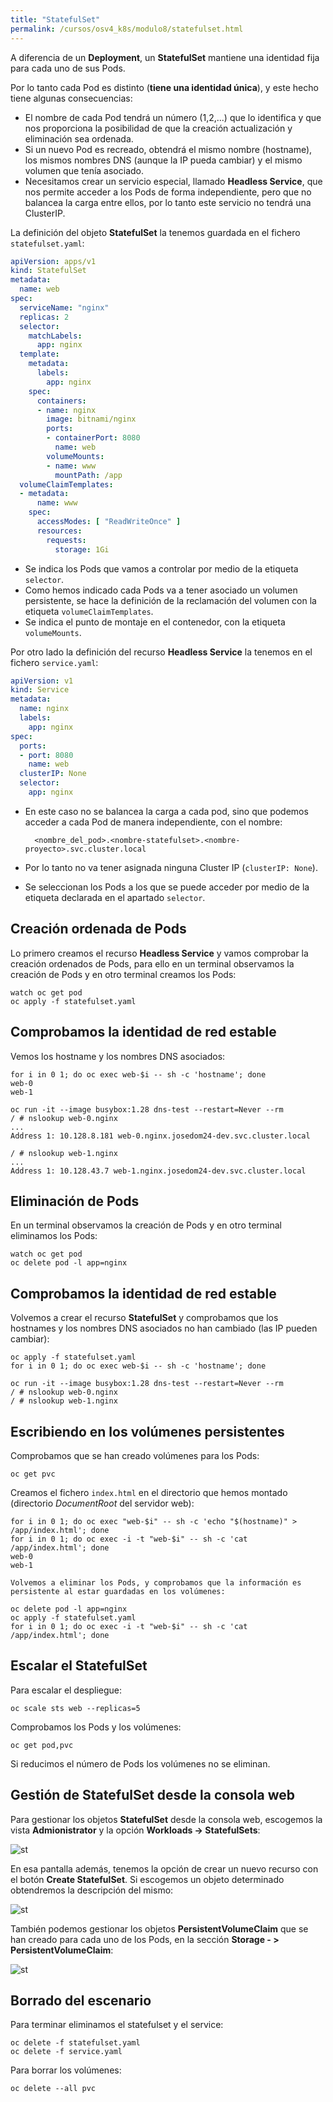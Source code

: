 ```yaml
---
title: "StatefulSet"
permalink: /cursos/osv4_k8s/modulo8/statefulset.html
---
```


A diferencia de un **Deployment**, un **StatefulSet** mantiene una identidad fija para cada uno de sus Pods.

Por lo tanto cada Pod es distinto (**tiene una identidad única**), y este hecho tiene algunas consecuencias:
* El nombre de cada Pod tendrá un número (1,2,...) que lo identifica y que nos proporciona la posibilidad de que la creación actualización y eliminación sea ordenada.
* Si un nuevo Pod es recreado, obtendrá el mismo nombre (hostname), los mismos nombres DNS (aunque la IP pueda cambiar) y el mismo volumen
que tenía asociado.
* Necesitamos crear un servicio especial, llamado **Headless Service**, que nos permite acceder a los Pods de forma independiente, pero que no balancea la carga entre ellos, por lo tanto este servicio no tendrá una ClusterIP.

La definición del objeto **StatefulSet** la tenemos guardada en el fichero `statefulset.yaml`:

```yaml
apiVersion: apps/v1
kind: StatefulSet
metadata:
  name: web
spec:
  serviceName: "nginx"
  replicas: 2
  selector:
    matchLabels:
      app: nginx
  template:
    metadata:
      labels:
        app: nginx
    spec:
      containers:
      - name: nginx
        image: bitnami/nginx
        ports:
        - containerPort: 8080
          name: web
        volumeMounts:
        - name: www
          mountPath: /app
  volumeClaimTemplates:
  - metadata:
      name: www
    spec:
      accessModes: [ "ReadWriteOnce" ]
      resources:
        requests:
          storage: 1Gi

```

* Se indica los Pods que vamos a controlar por medio de la etiqueta `selector`.
* Como hemos indicado cada Pods va a tener asociado un volumen persistente, se hace la definición de la reclamación del volumen con la etiqueta `volumeClaimTemplates`.
* Se indica el punto de montaje en el contenedor, con la etiqueta `volumeMounts`.

Por otro lado la definición del recurso **Headless Service** la tenemos en el fichero `service.yaml`:

```yaml
apiVersion: v1
kind: Service
metadata:
  name: nginx
  labels:
    app: nginx
spec:
  ports:
  - port: 8080
    name: web
  clusterIP: None
  selector:
    app: nginx
```

* En este caso no se balancea la carga a cada pod, sino que podemos acceder a cada Pod de manera independiente, con el nombre:
        
        <nombre_del_pod>.<nombre-statefulset>.<nombre-proyecto>.svc.cluster.local

* Por lo tanto no va tener asignada ninguna Cluster IP (`clusterIP: None`).
* Se seleccionan los Pods a los que se puede acceder por medio de la etiqueta declarada en el apartado `selector`.

## Creación ordenada de Pods

Lo primero creamos el recurso **Headless Service** y vamos comprobar la creación ordenados de Pods, para ello en un terminal observamos la creación de Pods y en otro terminal creamos los Pods:

    watch oc get pod
    oc apply -f statefulset.yaml

## Comprobamos la identidad de red estable

Vemos los hostname y los nombres DNS asociados:

    for i in 0 1; do oc exec web-$i -- sh -c 'hostname'; done
    web-0
    web-1

    oc run -it --image busybox:1.28 dns-test --restart=Never --rm
    / # nslookup web-0.nginx
    ...
    Address 1: 10.128.8.181 web-0.nginx.josedom24-dev.svc.cluster.local

    / # nslookup web-1.nginx
    ...
    Address 1: 10.128.43.7 web-1.nginx.josedom24-dev.svc.cluster.local

## Eliminación de Pods

En un terminal observamos la creación de Pods y en otro terminal eliminamos los Pods:

    watch oc get pod
    oc delete pod -l app=nginx

## Comprobamos la identidad de red estable

Volvemos a crear el recurso **StatefulSet** y comprobamos que los hostnames y los nombres DNS asociados no han cambiado (las IP pueden cambiar):

    oc apply -f statefulset.yaml
    for i in 0 1; do oc exec web-$i -- sh -c 'hostname'; done

    oc run -it --image busybox:1.28 dns-test --restart=Never --rm
    / # nslookup web-0.nginx
    / # nslookup web-1.nginx

## Escribiendo en los volúmenes persistentes

Comprobamos que se han creado volúmenes para los Pods:

    oc get pvc

Creamos el fichero `index.html` en el directorio que hemos montado (directorio *DocumentRoot* del servidor web):

    for i in 0 1; do oc exec "web-$i" -- sh -c 'echo "$(hostname)" > /app/index.html'; done
    for i in 0 1; do oc exec -i -t "web-$i" -- sh -c 'cat  /app/index.html'; done
    web-0
    web-1

    Volvemos a eliminar los Pods, y comprobamos que la información es persistente al estar guardadas en los volúmenes:

    oc delete pod -l app=nginx
    oc apply -f statefulset.yaml
    for i in 0 1; do oc exec -i -t "web-$i" -- sh -c 'cat  /app/index.html'; done

## Escalar el StatefulSet

Para escalar el despliegue:

    oc scale sts web --replicas=5

Comprobamos los Pods y los volúmenes:

    oc get pod,pvc

Si reducimos el número de Pods los volúmenes no se eliminan.

## Gestión de StatefulSet desde la consola web

Para gestionar los objetos **StatefulSet** desde la consola web, escogemos la vista **Admionistrator** y la opción **Workloads -> StatefulSets**:

![st](img/statefulset1.png)

En esa pantalla además, tenemos la opción de crear un nuevo recurso con el botón **Create StatefulSet**. Si escogemos un objeto determinado obtendremos la descripción del mismo:

![st](img/statefulset2.png)

También podemos gestionar los objetos **PersistentVolumeClaim** que se han creado para cada uno de los Pods, en la sección **Storage - > PersistentVolumeClaim**:

![st](img/statefulset3.png)

## Borrado del escenario

Para terminar eliminamos el statefulset y el service:

    oc delete -f statefulset.yaml
    oc delete -f service.yaml

Para borrar los volúmenes:

    oc delete --all pvc
